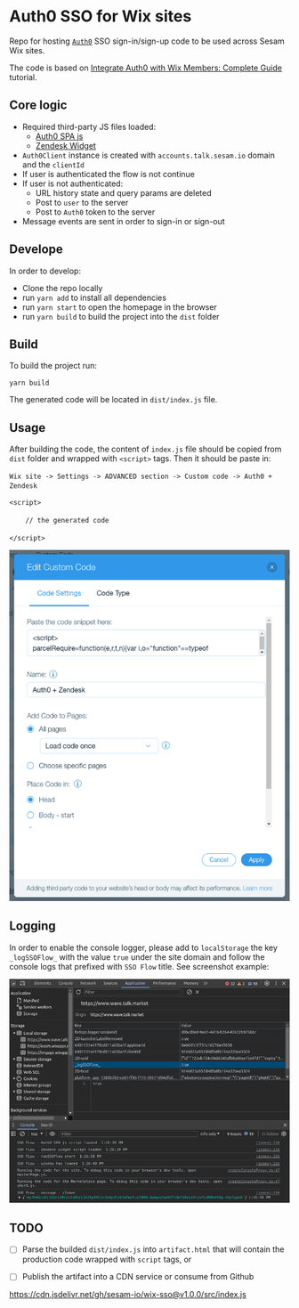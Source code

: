 # Auth0 SSO for Wix sites

Repo for hosting [`Auth0`](https://auth0.com) SSO sign-in/sign-up code to be used across Sesam Wix sites.

The code is based on [Integrate Auth0 with Wix Members: Complete Guide](https://forum.wixstudio.com/t/integrate-auth0-with-wix-members-complete-guide/8119) tutorial.

## Core logic

- Required third-party JS files loaded:
    - [Auth0 SPA js](https://static.zdassets.com/ekr/snippet.js?key=eb7f5552-be33-4b0f-a55d-ce9a8a7aa975)
    - [Zendesk Widget](https://cdn.auth0.com/js/auth0-spa-js/2.0/auth0-spa-js.production.js)
- `Auth0Client` instance is created with `accounts.talk.sesam.io` domain and the `clientId`
- If user is authenticated the flow is not continue
- If user is not authenticated:
    - URL history state and query params are deleted
    - Post to `user` to the server 
    - Post to `Auth0` token to the server
- Message events are sent in order to sign-in or sign-out


## Develope

In order to develop:
- Clone the repo locally
- run `yarn add` to install all dependencies
- run `yarn start` to open the homepage in the browser
- run `yarn build` to build the project into the `dist` folder 

## Build

To build the project run:

```
yarn build
```

The generated code will be located in `dist/index.js` file.

## Usage

After building the code, the content of `index.js` file should be copied from `dist` folder and wrapped with `<script>` tags. Then it should be paste in:

`Wix site -> Settings -> ADVANCED section -> Custom code -> Auth0 + Zendesk`

```
<script>

    // the generated code

</script>
```

![Alt text](<src/assets//custom-code-example.png>)


## Logging

In order to enable the console logger, please add to `localStorage` the key `_logSSOFlow_` with the value `true` under the site domain and follow the console logs that prefixed with `SSO Flow` title. See screenshot example:


![Alt text](<src/assets/logger-example.png>)

## TODO
* [ ] Parse the builded `dist/index.js` into `artifact.html` that will contain the production code wrapped with `script` tags, or
* [ ] Publish the artifact into a CDN service or consume from Github



https://cdn.jsdelivr.net/gh/sesam-io/wix-sso@v1.0.0/src/index.js